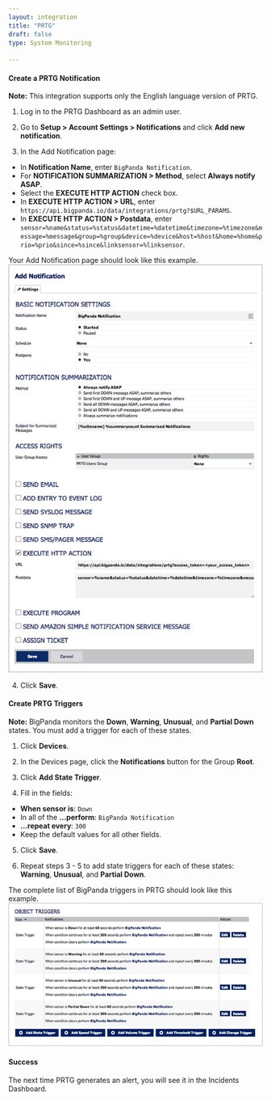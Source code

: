 ```yaml
---
layout: integration 
title: "PRTG"
draft: false
type: System Monitoring

---
```


#### Create a PRTG Notification
**Note:** This integration supports only the English language version of PRTG.

1. Log in to the PRTG Dashboard as an admin user.

2. Go to **Setup > Account Settings > Notifications** and click **Add new notification**.

3. In the Add Notification page:

  * In **Notification Name**, enter `BigPanda Notification`.
  * For **NOTIFICATION SUMMARIZATION > Method**, select **Always notify ASAP**.
  * Select the **EXECUTE HTTP ACTION** check box.
  * In **EXECUTE HTTP ACTION > URL**, enter `https://api.bigpanda.io/data/integrations/prtg?$URL_PARAMS`.
  * In **EXECUTE HTTP ACTION > Postdata**, enter `sensor=%name&status=%status&datetime=%datetime&timezone=%timezone&message=%message&group=%group&device=%device&host=%host&home=%home&prio=%prio&since=%since&linksensor=%linksensor`.

  Your Add Notification page should look like this example.  
![Create Policy window](/media/prtg1.jpg)

4. Click **Save**.

<!-- section-separator -->

#### Create PRTG Triggers
**Note:** BigPanda monitors the **Down**, **Warning**, **Unusual**, and **Partial Down** states. You must add a trigger for each of these states.

1. Click **Devices**.

2. In the Devices page, click the **Notifications** button for the Group **Root**.

3. Click **Add State Trigger**.

4. Fill in the fields:

  * **When sensor is**: `Down`
  * In all of the **...perform**: `BigPanda Notification`
  * **...repeat every**: `300`
  * Keep the default values for all other fields.
5. Click **Save**.

6. Repeat steps 3 - 5 to add state triggers for each of these states: **Warning**, **Unusual**, and **Partial Down**.

  The complete list of BigPanda triggers in PRTG should look like this example.  
![Create Policy window](/media/prtg2.jpg)

<!-- section-separator -->

#### Success
The next time PRTG generates an alert, you will see it in the Incidents Dashboard.
